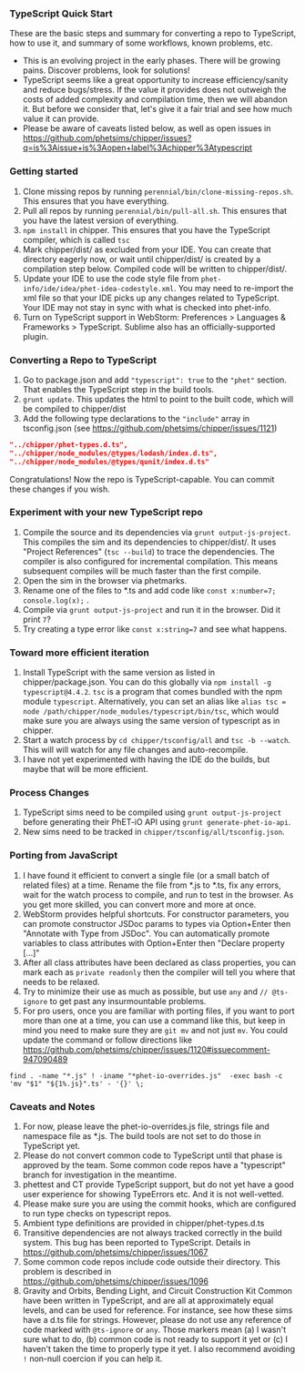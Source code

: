 ### TypeScript Quick Start

These are the basic steps and summary for converting a repo to TypeScript, how to use it, and summary of some workflows,
known problems, etc.

* This is an evolving project in the early phases. There will be growing pains. Discover problems, look for solutions!
* TypeScript seems like a great opportunity to increase efficiency/sanity and reduce bugs/stress. If the value it provides
   does not outweigh the costs of added complexity and compilation time, then we will abandon it. But before we consider that,
   let's give it a fair trial and see how much value it can provide.
* Please be aware of caveats listed below, as well as open issues in https://github.com/phetsims/chipper/issues?q=is%3Aissue+is%3Aopen+label%3Achipper%3Atypescript

### Getting started
1. Clone missing repos by running `perennial/bin/clone-missing-repos.sh`.  This ensures that you have everything.
2. Pull all repos by running `perennial/bin/pull-all.sh`.  This ensures that you have the latest version of everything.
3. `npm install` in chipper. This ensures that you have the TypeScript compiler, which is called `tsc`
4. Mark chipper/dist/ as excluded from your IDE.  You can create that directory eagerly now, or wait until chipper/dist/ is created by a compilation step below. Compiled code will be written to chipper/dist/.
5. Update your IDE to use the code style file from `phet-info/ide/idea/phet-idea-codestyle.xml`. You may need to re-import the xml file so that your IDE picks up any changes related to TypeScript. Your IDE may not stay in sync with what is checked into phet-info.   
6. Turn on TypeScript support in WebStorm: Preferences > Languages & Frameworks > TypeScript.
Sublime also has an officially-supported plugin.

### Converting a Repo to TypeScript
1. Go to package.json and add `"typescript": true` to the `"phet"` section.  That enables the TypeScript step in the build tools.
2. `grunt update`.  This updates the html to point to the built code, which will be compiled to chipper/dist
3. Add the following type declarations to the `"include"` array in tsconfig.json (see https://github.com/phetsims/chipper/issues/1121)
```json
"../chipper/phet-types.d.ts",
"../chipper/node_modules/@types/lodash/index.d.ts",
"../chipper/node_modules/@types/qunit/index.d.ts"
```

Congratulations!  Now the repo is TypeScript-capable.  You can commit these changes if you wish.

### Experiment with your new TypeScript repo
1. Compile the source and its dependencies via `grunt output-js-project`.  This compiles the sim and its dependencies to chipper/dist/.
It uses "Project References" (`tsc --build`) to trace the dependencies.
The compiler is also configured for incremental compilation.  This means subsequent compiles will be much faster than the first compile.
2. Open the sim in the browser via phetmarks.
3. Rename one of the files to *.ts and add code like `const x:number=7; console.log(x);` .
4. Compile via `grunt output-js-project` and run it in the browser.  Did it print `7`?
5. Try creating a type error like `const x:string=7` and see what happens.

### Toward more efficient iteration
1. Install TypeScript with the same version as listed in chipper/package.json. You can do this globally via `npm install -g typescript@4.4.2`.
`tsc` is a program that comes bundled with the npm module `typescript`. Alternatively, you can set an
alias like `alias tsc = node /path/chipper/node_modules/typescript/bin/tsc`, which would make sure you are always using
the same version of typescript as in chipper.
2. Start a watch process by `cd chipper/tsconfig/all` and `tsc -b --watch`. This will will watch for any file changes
and auto-recompile.
3. I have not yet experimented with having the IDE do the builds, but maybe that will be more efficient.

### Process Changes
1. TypeScript sims need to be compiled using `grunt output-js-project` before generating their PhET-iO API using `grunt generate-phet-io-api`.
2. New sims need to be tracked in `chipper/tsconfig/all/tsconfig.json`.

### Porting from JavaScript
1. I have found it efficient to convert a single file (or a small batch of related files) at a time.  Rename the file
from *.js to *.ts, fix any errors, wait for the watch process to compile, and run to test in the browser.  As you get
more skilled, you can convert more and more at once.
2. WebStorm provides helpful shortcuts. For constructor parameters, you can promote constructor JSDoc params to types
via Option+Enter then "Annotate with Type from JSDoc". You can automatically promote variables to class attributes with
Option+Enter then "Declare property [...]"
3. After all class attributes have been declared as class properties, you can mark each as `private readonly` then the
compiler will tell you where that needs to be relaxed.
4. Try to minimize their use as much as possible, but use `any` and `// @ts-ignore` to get past any insurmountable problems.
5. For pro users, once you are familiar with porting files, if you want to port more than one at a time, you can
use a command like this, but keep in mind you need to make sure they are `git mv` and not just `mv`.  You could update the command
or follow directions like https://github.com/phetsims/chipper/issues/1120#issuecomment-947090489
```
find . -name "*.js" ! -iname "*phet-io-overrides.js"  -exec bash -c 'mv "$1" "${1%.js}".ts' - '{}' \;
```

### Caveats and Notes
1. For now, please leave the phet-io-overrides.js file, strings file and namespace file as *.js.  The build tools are not set to do those in TypeScript yet.
2. Please do not convert common code to TypeScript until that phase is approved by the team.  Some common code repos have a "typescript" branch
for investigation in the meantime.
3. phettest and CT provide TypeScript support, but do not yet have a good user experience for showing TypeErrors etc.
And it is not well-vetted.
4. Please make sure you are using the commit hooks, which are configured to run type checks on typescript repos.
5. Ambient type definitions are provided in chipper/phet-types.d.ts
6. Transitive dependencies are not always tracked correctly in the build system.  This bug has been reported to TypeScript. Details in https://github.com/phetsims/chipper/issues/1067
7. Some common code repos include code outside their directory.  This problem is described in https://github.com/phetsims/chipper/issues/1096
8. Gravity and Orbits, Bending Light, and Circuit Construction Kit Common have been written in TypeScript, and are all
at approximately equal levels, and can be used for reference. For instance, see how these sims have a d.ts file for strings.
However, please do not use any reference of code marked with
`@ts-ignore` or `any`.  Those markers mean (a) I wasn't sure what to do, (b) common code is not ready to support it yet or (c) I haven't
taken the time to properly type it yet.  I also recommend avoiding `!` non-null coercion if you can help it.
